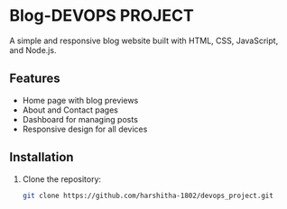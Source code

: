 # Blog-DEVOPS PROJECT


A simple and responsive blog website built with HTML, CSS, JavaScript, and Node.js.  

## Features
- Home page with blog previews
- About and Contact pages
- Dashboard for managing posts
- Responsive design for all devices

## Installation
1. Clone the repository:
   ```bash
   git clone https://github.com/harshitha-1802/devops_project.git

